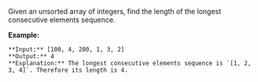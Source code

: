 Given an unsorted array of integers, find the length of the longest consecutive elements sequence.

**Example:**

```
**Input:** [100, 4, 200, 1, 3, 2]
**Output:** 4
**Explanation:** The longest consecutive elements sequence is `[1, 2, 3, 4]`. Therefore its length is 4.
```
